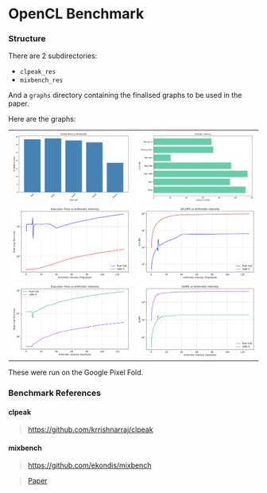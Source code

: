 # OpenCL Benchmark

### Structure
There are 2 subdirectories:
- `clpeak_res`
- `mixbench_res`

And a `graphs` directory containing the finalised graphs to be used in the paper.

Here are the graphs:
<table>
  <tr>
    <td><img src="graphs/global_memory_bandwidth.png" width="400"></td>
    <td><img src="graphs/transfer_latency.png" width="400"></td>
  </tr>
  <tr>
    <td><img src="graphs/single_time.png" width="400"></td>
    <td><img src="graphs/single_perf.png" width="400"></td>
  </tr>
  <tr>
    <td><img src="graphs/integer_time.png" width="400"></td>
    <td><img src="graphs/integer_perf.png" width="400"></td>
  </tr>
</table>

These were run on the Google Pixel Fold.

### Benchmark References

#### clpeak
> https://github.com/krrishnarraj/clpeak

#### mixbench
> https://github.com/ekondis/mixbench

> [Paper](https://doi.org/10.1016/j.jpdc.2017.04.002)
